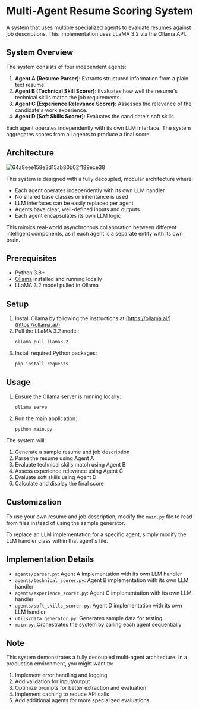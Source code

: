 # Multi-Agent Resume Scoring System

A system that uses multiple specialized agents to evaluate resumes against job descriptions. This implementation uses LLaMA 3.2 via the Ollama API.

## System Overview

The system consists of four independent agents:

1. **Agent A (Resume Parser)**: Extracts structured information from a plain text resume.
2. **Agent B (Technical Skill Scorer)**: Evaluates how well the resume's technical skills match the job requirements.
3. **Agent C (Experience Relevance Scorer)**: Assesses the relevance of the candidate's work experience.
4. **Agent D (Soft Skills Scorer)**: Evaluates the candidate's soft skills.

Each agent operates independently with its own LLM interface. The system aggregates scores from all agents to produce a final score.

## Architecture

![64a8eee158e3d15ab80b02f189ece38](https://github.com/user-attachments/assets/f4ab136b-2faf-45e2-a8f8-50ebb1acc716)


This system is designed with a fully decoupled, modular architecture where:

- Each agent operates independently with its own LLM handler
- No shared base classes or inheritance is used
- LLM interfaces can be easily replaced per agent
- Agents have clear, well-defined inputs and outputs
- Each agent encapsulates its own LLM logic

This mimics real-world asynchronous collaboration between different intelligent components, as if each agent is a separate entity with its own brain.

## Prerequisites

- Python 3.8+
- [Ollama](https://ollama.ai/) installed and running locally
- LLaMA 3.2 model pulled in Ollama

## Setup

1. Install Ollama by following the instructions at [https://ollama.ai/](https://ollama.ai/)
2. Pull the LLaMA 3.2 model:
   ```
   ollama pull llama3.2
   ```
3. Install required Python packages:
   ```
   pip install requests
   ```

## Usage

1. Ensure the Ollama server is running locally:
   ```
   ollama serve
   ```

2. Run the main application:
   ```
   python main.py
   ```

The system will:
1. Generate a sample resume and job description
2. Parse the resume using Agent A
3. Evaluate technical skills match using Agent B
4. Assess experience relevance using Agent C
5. Evaluate soft skills using Agent D
6. Calculate and display the final score

## Customization

To use your own resume and job description, modify the `main.py` file to read from files instead of using the sample generator.

To replace an LLM implementation for a specific agent, simply modify the LLM handler class within that agent's file.

## Implementation Details

- `agents/parser.py`: Agent A implementation with its own LLM handler
- `agents/technical_scorer.py`: Agent B implementation with its own LLM handler
- `agents/experience_scorer.py`: Agent C implementation with its own LLM handler
- `agents/soft_skills_scorer.py`: Agent D implementation with its own LLM handler
- `utils/data_generator.py`: Generates sample data for testing
- `main.py`: Orchestrates the system by calling each agent sequentially

## Note

This system demonstrates a fully decoupled multi-agent architecture. In a production environment, you might want to:
1. Implement error handling and logging
2. Add validation for input/output
3. Optimize prompts for better extraction and evaluation
4. Implement caching to reduce API calls
5. Add additional agents for more specialized evaluations 
